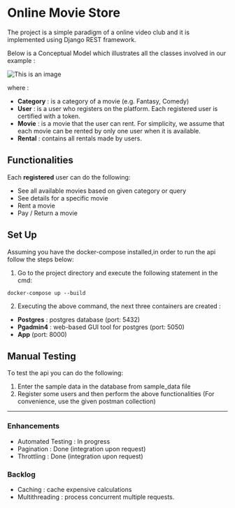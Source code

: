 # Online Movie Store
The project is a simple paradigm of a online video club and it is implemented using Django REST framework.

Below is a Conceptual Model which illustrates all the classes involved in our example :

![This is an image](https://drive.google.com/uc?export=view&id=1i9_1Piphdb6QKqt3cZXAoKhuT1Sjb8S9)

where :
- **Category** : is a category of a movie (e.g. Fantasy, Comedy)
- **User** : is a user who registers on the platform. Each registered user is certified with a token.
- **Movie** : is a movie that the user can rent. For simplicity, we assume that each movie can be rented by only one user when it is available.
- **Rental** : contains all rentals made by users.

## Functionalities
Each **registered** user can do the following:
- See all available movies based on given category or query
- See details for a specific movie
- Rent a movie
- Pay / Return a movie

## Set Up
Assuming you have the docker-compose installed,in order to run the api follow the steps below:

1. Go to the project directory and execute the following statement in the cmd:

```
docker-compose up --build
```

2. Executing the above command, the next three containers are created :
* **Postgres** : postgres database (port: 5432)
* **Pgadmin4** : web-based GUI tool for postgres (port: 5050)
* **App** (port: 8000)

## Manual Testing
Τo test the api you can do the following:
1. Enter the sample data in the database from sample_data file
2. Register some users and then perform the above functionalities
(For convenience, use the given postman collection)

---
### Enhancements
* Automated Testing :  In progress
* Pagination : Done (integration upon request)
* Throttling : Done (integration upon request)

### Backlog 
* Caching : cache expensive calculations
* Multithreading :  process concurrent multiple requests.
